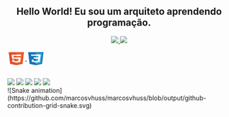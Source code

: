 ## <div align="center">Hello World! Eu sou um arquiteto aprendendo programação. </div>

<div align="center">
  <a href="https://github.com/marcosvhuss">
  <img height=180px src="https://github-readme-stats.vercel.app/api?username=marcosvhuss&show_icons=true&theme=dark&include_all_commits=true&count_private=true"/>
  <img height=180px src="https://github-readme-stats.vercel.app/api/top-langs/?username=marcosvhuss&layout=compact&langs_count=7&theme=dark"/>
</div>
<div style="display: inline_block"><br>
  <!--<img align="center" target="_blank" height="30" width="40" src="https://raw.githubusercontent.com/devicons/devicon/master/icons/javascript/javascript-plain.svg">
  <img align="center" target="_blank" height="30" width="40" src="https://raw.githubusercontent.com/devicons/devicon/master/icons/typescript/typescript-plain.svg">
  <img align="center" height="30" width="40" src="https://cdn.jsdelivr.net/gh/devicons/devicon/icons/adonisjs/adonisjs-original.svg">
  -->
  <img align="center"  height="30" width="40" src="https://raw.githubusercontent.com/devicons/devicon/master/icons/html5/html5-original.svg">
  <img align="center"  height="30" width="40" src="https://raw.githubusercontent.com/devicons/devicon/master/icons/css3/css3-original.svg">
  <!--<img align="center" height="30" width="40" src="https://raw.githubusercontent.com/devicons/devicon/master/icons/python/python-original.svg">
  <img align="center" height="30" width="40" src="https://raw.githubusercontent.com/devicons/devicon/master/icons/csharp/csharp-original.svg">
  <img align="right"  height="150" style="border-radius:50px;" src="https://media.discordapp.net/attachments/639956127056134178/890373478988013628/Publicacoes_Instagram_1_1.png?width=676&height=676">-->
</div>
  
  ##
 
<div> 
    <a href="https://www.linkedin.com/in/marcos-huss-164a09127/" target="_blank"><img src="https://img.shields.io/badge/-LinkedIn-%230077B5?style=for-the-badge&logo=linkedin&logoColor=white" target="_blank"></a> 
  <a href = "mailto:contatomarcosvhuss@gmail.com"><img src="https://img.shields.io/badge/-Gmail-%23333?style=for-the-badge&logo=gmail&logoColor=white" target="_blank"></a>
  <a href="https://instagram.com/marcosvhuss" target="_blank"><img src="https://img.shields.io/badge/-Instagram-%23E4405F?style=for-the-badge&logo=instagram&logoColor=white" target="_blank"></a>
 	<a href="https://www.twitch.tv/50bibsfihas" target="_blank"><img src="https://img.shields.io/badge/Twitch-9146FF?style=for-the-badge&logo=twitch&logoColor=white" target="_blank"></a>
 <a href="https://discordapp.com/users/marcosvhuss#1498" target="_blank"><img src="https://img.shields.io/badge/Discord-7289DA?style=for-the-badge&logo=discord&logoColor=white" target="_blank"></a> 
  
 </div>
![Snake animation](https://github.com/marcosvhuss/marcosvhuss/blob/output/github-contribution-grid-snake.svg)
